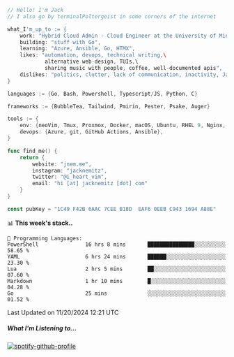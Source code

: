 ```go
// Hello! I'm Jack
// I also go by terminalPoltergeist in some corners of the internet

what_I'm_up_to := {
    work: "Hybrid Cloud Admin - Cloud Engineer at the University of Minnesota",
    building: "stuff with Go",
    learning: "Azure, Ansible, Go, HTMX",
    likes: "automation, devops, technical writing,\
            alternative web-design, TUIs,\
            sharing music with people, coffee, well-documented apis",
    dislikes: "politics, clutter, lack of communication, inactivity, Java",
}

languages := {Go, Bash, Powershell, Typescript/JS, Python, C}

frameworks := {BubbleTea, Tailwind, Pmirin, Pester, Psake, Auger}

tools := {
    env: {neoVim, Tmux, Proxmox, Docker, macOS, Ubuntu, RHEL 9, Nginx, DigitalOcean, Cloudflare},
    devops: {Azure, git, GitHub Actions, Ansible},
}

func find_me() {
    return {
        website: "jnem.me",
        instagram: "jacknemitz",
        twitter: "@i_heart_vim",
        email: "hi [at] jacknemitz [dot] com"
    }
}

const pubKey = "1C49 F42B 6AAC 7CEE B18D  EAF6 0EEB C943 1694 A88E"
```

<!--START_SECTION:waka-->
📊 **This week's stack..** 

```text
💬 Programming Languages: 
PowerShell               16 hrs 8 mins       ███████████████░░░░░░░░░░   58.65 % 
YAML                     6 hrs 24 mins       ██████░░░░░░░░░░░░░░░░░░░   23.30 % 
Lua                      2 hrs 5 mins        ██░░░░░░░░░░░░░░░░░░░░░░░   07.60 % 
Markdown                 1 hr 10 mins        █░░░░░░░░░░░░░░░░░░░░░░░░   04.28 % 
Go                       25 mins             ░░░░░░░░░░░░░░░░░░░░░░░░░   01.52 % 
```


 Last Updated on 11/20/2024 12:21 UTC
<!--END_SECTION:waka-->

##### What I'm Listening to...

[![spotify-github-profile](https://jnem.me/listening-item?maxAge=2592000)](https://jnem.me/listening)
